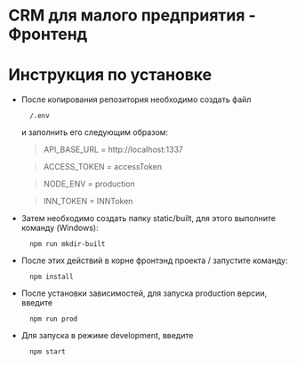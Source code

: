 # CRM для малого предприятия - Фронтенд

# Инструкция по установке
- После копирования репозитория необходимо создать файл 

        /.env

    и заполнить его следующим образом:

    >API_BASE_URL = http://localhost:1337

    >ACCESS_TOKEN = accessToken

    >NODE_ENV = production

    >INN_TOKEN = INNToken

- Затем необходимо создать папку static/built, для этого выполните команду (Windows):

        npm run mkdir-built

- После этих действий в корне фронтэнд проекта / запустите команду:

        npm install

- После установки зависимостей, для запуска production версии, введите 
        
        npm run prod 
        
- Для запуска в режиме development, введите
        
        npm start